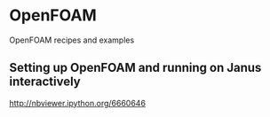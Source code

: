 OpenFOAM
========

OpenFOAM recipes and examples

## Setting up OpenFOAM and running on Janus interactively

http://nbviewer.ipython.org/6660646

